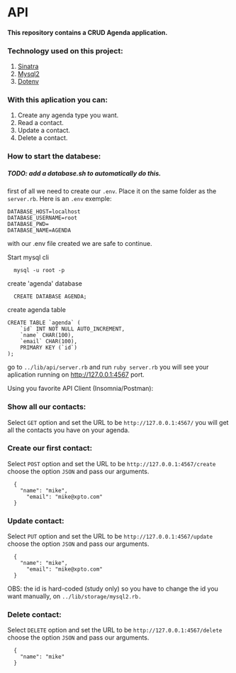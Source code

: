 # API

#### This repository contains a CRUD Agenda application.

### Technology used on this project:
1. [Sinatra](https://github.com/sinatra/sinatra)
1. [Mysql2](https://github.com/brianmario/mysql2)
2. [Dotenv](https://github.com/bkeepers/dotenv)

### With this aplication you can:
1. Create any agenda type you want.
1. Read a contact.
1. Update a contact.
1. Delete a contact.

### How to start the databese:
##### TODO: add a database.sh to automatically do this.

first of all we need to create our ```.env```. Place it on the same folder as the ```server.rb```. Here is an ```.env``` exemple:

```
DATABASE_HOST=localhost
DATABASE_USERNAME=root
DATABASE_PWD=
DATABASE_NAME=AGENDA
```

with our .env file created we are safe to continue.

Start mysql cli

````
  mysql -u root -p
````

create 'agenda' database

```
  CREATE DATABASE AGENDA;
```

create agenda table

````
CREATE TABLE `agenda` (
	`id` INT NOT NULL AUTO_INCREMENT,
	`name` CHAR(100),
	`email` CHAR(100),
	PRIMARY KEY (`id`)
);
````

go to ```../lib/api/server.rb``` and run ```ruby server.rb``` you will see your aplication running on http://127.0.0.1:4567 port.

Using you favorite API Client (Insomnia/Postman):

### Show all our contacts:
 Select ```GET``` option and set the URL to be ```http://127.0.0.1:4567/``` you will get all the contacts you have on your agenda.

### Create our first contact:
Select ```POST``` option and set the URL to be ```http://127.0.0.1:4567/create``` choose the option ```JSON``` and pass our arguments.

```
  {
    "name": "mike",
	  "email": "mike@xpto.com"
  }
```

### Update  contact:
Select ```PUT``` option and set the URL to be ```http://127.0.0.1:4567/update``` choose the option ```JSON``` and pass our arguments.

```
  {
    "name": "mike",
	  "email": "mike@xpto.com"
  }
```

OBS: the id is hard-coded (study only) so you have to change the id you want manually, on ```../lib/storage/mysql2.rb.```

### Delete contact:
Select ```DELETE``` option and set the URL to be ```http://127.0.0.1:4567/delete``` choose the option ```JSON``` and pass our arguments.

```
  {
    "name": "mike"
  }
```











